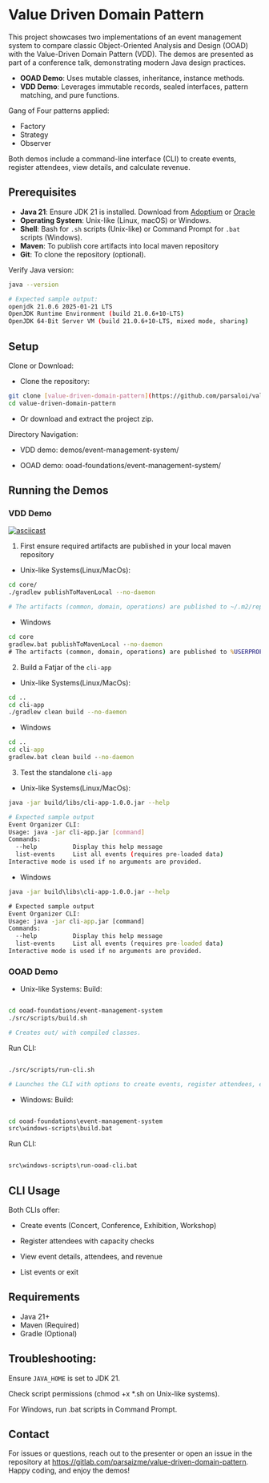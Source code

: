 # Value Driven Domain Pattern

This project showcases two implementations of an event management system to compare classic Object-Oriented Analysis and Design (OOAD) with the Value-Driven Domain Pattern (VDD). The demos are presented as part of a conference talk, demonstrating modern Java design practices.

- **OOAD Demo**: Uses mutable classes, inheritance, instance methods.
- **VDD Demo**: Leverages immutable records, sealed interfaces, pattern matching, and pure functions.

Gang of Four patterns applied: 
* Factory
* Strategy
* Observer

Both demos include a command-line interface (CLI) to create events, register attendees, view details, and calculate revenue.

## Prerequisites

- **Java 21**: Ensure JDK 21 is installed. Download from [Adoptium](https://adoptium.net/) or [Oracle](https://www.oracle.com/java/technologies/downloads/#java21)
- **Operating System**: Unix-like (Linux, macOS) or Windows.
- **Shell**: Bash for `.sh` scripts (Unix-like) or Command Prompt for `.bat` scripts (Windows).
- **Maven**: To publish core artifacts into local maven repository
- **Git**: To clone the repository (optional).

Verify Java version:
```bash
java --version

# Expected sample output:
openjdk 21.0.6 2025-01-21 LTS
OpenJDK Runtime Environment (build 21.0.6+10-LTS)
OpenJDK 64-Bit Server VM (build 21.0.6+10-LTS, mixed mode, sharing)
```


## Setup
Clone or Download:  

* Clone the repository:
```bash
git clone [value-driven-domain-pattern](https://github.com/parsaloi/value-driven-domain-pattern.git)
cd value-driven-domain-pattern
```

* Or download and extract the project zip.


Directory Navigation:  

* VDD demo: demos/event-management-system/

* OOAD demo: ooad-foundations/event-management-system/

## Running the Demos

### VDD Demo

[![asciicast](https://asciinema.org/a/Y0HXrJEQAMtRf0bmdHQfwrhfx.svg)](https://asciinema.org/a/Y0HXrJEQAMtRf0bmdHQfwrhfx)

1. First ensure required artifacts are published in your local maven repository

* Unix-like Systems(Linux/MacOs):

```bash
cd core/
./gradlew publishToMavenLocal --no-daemon

# The artifacts (common, domain, operations) are published to ~/.m2/repository/com/example/core/
```

* Windows
```cmd
cd core
gradlew.bat publishToMavenLocal --no-daemon
# The artifacts (common, domain, operations) are published to %USERPROFILE%\.m2\repository\com\example\core\
```

2. Build a Fatjar of the `cli-app`

* Unix-like Systems(Linux/MacOs):
```bash
cd ..
cd cli-app
./gradlew clean build --no-daemon
```

* Windows
```cmd
cd ..
cd cli-app
gradlew.bat clean build --no-daemon
```

3. Test the standalone `cli-app`

* Unix-like Systems(Linux/MacOs):
```bash
java -jar build/libs/cli-app-1.0.0.jar --help

# Expected sample output
Event Organizer CLI:
Usage: java -jar cli-app.jar [command]
Commands:
  --help          Display this help message
  list-events     List all events (requires pre-loaded data)
Interactive mode is used if no arguments are provided.
```

* Windows
```cmd
java -jar build\libs\cli-app-1.0.0.jar --help

# Expected sample output
Event Organizer CLI:
Usage: java -jar cli-app.jar [command]
Commands:
  --help          Display this help message
  list-events     List all events (requires pre-loaded data)
Interactive mode is used if no arguments are provided.
```

### OOAD Demo
* Unix-like Systems:
Build:
```bash

cd ooad-foundations/event-management-system
./src/scripts/build.sh

# Creates out/ with compiled classes.
```
Run CLI:

```bash

./src/scripts/run-cli.sh

# Launches the CLI with options to create events, register attendees, etc.
```

* Windows:
Build:  
```cmd

cd ooad-foundations\event-management-system
src\windows-scripts\build.bat
```
Run CLI:  
```cmd

src\windows-scripts\run-ooad-cli.bat
```

## CLI Usage
Both CLIs offer:  
* Create events (Concert, Conference, Exhibition, Workshop)

* Register attendees with capacity checks

* View event details, attendees, and revenue

* List events or exit

## Requirements
- Java 21+
- Maven (Required)
- Gradle (Optional)

## Troubleshooting:
Ensure `JAVA_HOME` is set to JDK 21.

Check script permissions (chmod +x *.sh on Unix-like systems).

For Windows, run .bat scripts in Command Prompt.

## Contact
For issues or questions, reach out to the presenter or open an issue in the repository at https://gitlab.com/parsaizme/value-driven-domain-pattern.
Happy coding, and enjoy the demos!


